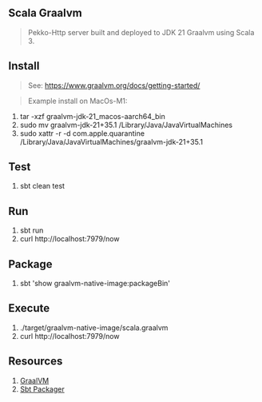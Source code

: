 Scala Graalvm
-------------
>Pekko-Http server built and deployed to JDK 21 Graalvm using Scala 3.

Install
-------
>See: https://www.graalvm.org/docs/getting-started/

>Example install on MacOs-M1:
1. tar -xzf graalvm-jdk-21_macos-aarch64_bin
2. sudo mv graalvm-jdk-21+35.1 /Library/Java/JavaVirtualMachines
3. sudo xattr -r -d com.apple.quarantine /Library/Java/JavaVirtualMachines/graalvm-jdk-21+35.1

Test
----
1. sbt clean test

Run
---
1. sbt run
2. curl http://localhost:7979/now

Package
-------
1. sbt 'show graalvm-native-image:packageBin'

Execute
-------
1. ./target/graalvm-native-image/scala.graalvm
2. curl http://localhost:7979/now

Resources
---------
1. [GraalVM](https://www.graalvm.org/docs/introduction/)
2. [Sbt Packager](https://www.scala-sbt.org/sbt-native-packager/formats/graalvm-native-image.html)